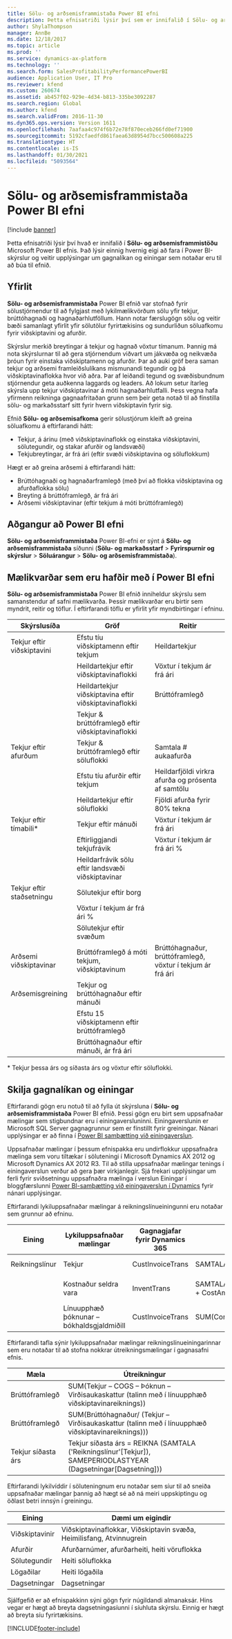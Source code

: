 ```yaml
---
title: Sölu- og arðsemisframmistaða Power BI efni
description: Þetta efnisatriði lýsir því sem er innifalið í Sölu- og arðsemisframmistaða Power BI efni.
author: ShylaThompson
manager: AnnBe
ms.date: 12/18/2017
ms.topic: article
ms.prod: ''
ms.service: dynamics-ax-platform
ms.technology: ''
ms.search.form: SalesProfitabilityPerformancePowerBI
audience: Application User, IT Pro
ms.reviewer: kfend
ms.custom: 260674
ms.assetid: ab457f02-929e-4d34-b813-335be3092287
ms.search.region: Global
ms.author: kfend
ms.search.validFrom: 2016-11-30
ms.dyn365.ops.version: Version 1611
ms.openlocfilehash: 7aafaa4c974f6b72e78f870eceb266fd0ef71900
ms.sourcegitcommit: 5192cfaedfd861faea63d8954d7bcc500608a225
ms.translationtype: HT
ms.contentlocale: is-IS
ms.lasthandoff: 01/30/2021
ms.locfileid: "5093564"
---
```

# <a name="sales-and-profitability-performance-power-bi-content"></a>Sölu- og arðsemisframmistaða Power BI efni

[!include [banner](../includes/banner.md)]

Þetta efnisatriði lýsir því hvað er innifalið í **Sölu- og arðsemisframmistöðu** Microsoft Power BI efnis. Það lýsir einnig hvernig eigi að fara í Power BI-skýrslur og veitir upplýsingar um gagnalíkan og einingar sem notaðar eru til að búa til efnið.

## <a name="overview"></a>Yfirlit

**Sölu- og arðsemisframmistaða** Power BI efnið var stofnað fyrir sölustjórnendur til að fylgjast með lykilmælikvörðum sölu yfir tekjur, brúttóhagnaði og hagnaðarhlutföllum. Hann notar færslugögn sölu og veitir bæði samanlagt yfirlit yfir sölutölur fyrirtækisins og sundurliðun söluafkomu fyrir viðskiptavini og afurðir.

Skýrslur merkið breytingar á tekjur og hagnað vöxtur tímanum. Þannig má nota skýrslurnar til að gera stjórnendum viðvart um jákvæða og neikvæða þróun fyrir einstaka viðskiptamenn og afurðir. Þar að auki gröf bera saman tekjur og arðsemi framleiðslulíkans mismunandi tegundir og þá viðskiptavinaflokka hvor við aðra. Þar af leiðandi tegund og svæðisbundnum stjórnendur geta auðkenna laggards og leaders. Að lokum setur ítarleg skýrsla upp tekjur viðskiptavinar á móti hagnaðarhlutfalli. Þess vegna hafa yfirmenn reikninga gagnaafritaðan grunn sem þeir geta notað til að fínstilla sölu- og markaðsstarf sitt fyrir hvern viðskiptavin fyrir sig.

Efnið **Sölu- og arðsemisafkoma** gerir sölustjórum kleift að greina söluafkomu á eftirfarandi hátt:

- Tekjur, á árinu (með viðskiptavinaflokk og einstaka viðskiptavini, sölutegundir, og stakar afurðir og landsvæði)
- Tekjubreytingar, ár frá ári (eftir svæði viðskiptavina og söluflokkum)

Hægt er að greina arðsemi á eftirfarandi hátt:

- Brúttóhagnaði og hagnaðarframlegð (með því að flokka viðskiptavina og afurðaflokka sölu)
- Breyting á brúttóframlegð, ár frá ári
- Arðsemi viðskiptavinar (eftir tekjum á móti brúttóframlegð)

## <a name="accessing-the-power-bi-content"></a>Aðgangur að Power BI efni
**Sölu- og arðsemisframmistaða** Power BI-efni er sýnt á **Sölu- og arðsemisframmistaða** síðunni (**Sölu- og markaðsstarf** \> **Fyrirspurnir og skýrslur** \> **Söluárangur** \> **Sölu- og arðsemisframmistaða**).

## <a name="metrics-that-are-included-in-the-power-bi-content"></a>Mælikvarðar sem eru hafðir með í Power BI efni
**Sölu- og arðsemisframmistaða** Power BI efnið inniheldur skýrslu sem samanstendur af safni mælikvarða. Þessir mælikvarðar eru birtir sem myndrit, reitir og töflur. Í eftirfarandi töflu er yfirlit yfir myndbirtingar í efninu.

| Skýrslusíða            | Gröf                                     | Reitir                                                   |
|------------------------|--------------------------------------------|---------------------------------------------------------|
| Tekjur eftir viðskiptavini    | Efstu tíu viðskiptamenn eftir tekjum                | Heildartekjur                                           |
|                        | Heildartekjur eftir viðskiptavinaflokki            | Vöxtur í tekjum ár frá ári                                      |
|                        | Heildartekjur viðskiptavina eftir viðskiptavinaflokki | Brúttóframlegð                                            |
|                        | Tekjur & brúttóframlegð eftir viðskiptavinaflokki   |                                                         |
| Tekjur eftir afurðum     | Tekjur & brúttóframlegð eftir söluflokki   | Samtala \# aukaafurða                                    |
|                        | Efstu tíu afurðir eftir tekjum                 | Heildarfjöldi virkra afurða og prósenta af samtölu |
|                        | Heildartekjur eftir söluflokki            | Fjöldi afurða fyrir 80% tekna           |
| Tekjur eftir tímabili\*    | Tekjur eftir mánuði                           | Vöxtur í tekjum ár frá ári                                      |
|                        | Eftirliggjandi tekjufrávik             | Vöxtur í tekjum ár frá ári %                                    |
|                        | Heildarfrávik sölu eftir landsvæði viðskiptavinar    |                                                         |
| Tekjur eftir staðsetningu    | Sölutekjur eftir borg                      |                                                         |
|                        | Vöxtur í tekjum ár frá ári %                       |                                                         |
|                        | Sölutekjur eftir svæðum                    |                                                         |
| Arðsemi viðskiptavinar | Brúttóframlegð á móti tekjum, viðskiptavinum   | Brúttóhagnaður, brúttóframlegð, vöxtur í tekjum ár frá ári          |
| Arðsemisgreining | Tekjur og brúttóhagnaður eftir mánuði          |                                                         |
|                        | Efstu 15 viðskiptamenn eftir brúttóframlegð           |                                                         |
|                        | Brúttóhagnaður eftir mánuði, ár frá ári                 |                                                         |

\* Tekjur þessa árs og síðasta árs og vöxtur eftir söluflokki.

## <a name="understanding-the-data-model-and-entities"></a>Skilja gagnalíkan og einingar
Eftirfarandi gögn eru notuð til að fylla út skýrsluna í **Sölu- og arðsemisframmistaða** Power BI efnið. Þessi gögn eru birt sem uppsafnaðar mælingar sem stigbundnar eru í einingaversluninni. Einingaverslunin er Microsoft SQL Server gagnagrunnur sem er fínstillt fyrir greiningar. Nánari upplýsingar er að finna í [Power BI samþætting við einingaverslun](power-bi-integration-entity-store.md).

Uppsafnaðar mælingar í þessum efnispakka eru undirflokkur uppsafnaðra mælinga sem voru tiltækar í söluteningi í Microsoft Dynamics AX 2012 og Microsoft Dynamics AX 2012 R3. Til að stilla uppsafnaðar mælingar tenings í einingaverslun verður að gera þær virkjanlegir. Sjá frekari upplýsingar um ferli fyrir sviðsetningu uppsafnaðra mælinga í verslun Einingar í bloggfærslunni [Power BI-samþætting við einingaverslun í Dynamics](https://blogs.msdn.microsoft.com/dynamicsaxbi/2016/06/09/power-bi-integration-with-entity-store-in-dynamics-ax-7-may-update/) fyrir nánari upplýsingar.

Eftirfarandi lykiluppsafnaðar mælingar á reikningslínueiningunni eru notaðar sem grunnur að efninu.

| Eining        | Lykiluppsafnaðar mælingar                   | Gagnagjafar fyrir Dynamics 365 | Svæði                                        | lýsing                                       |
|---------------|----------------------------------------------|------------------------------|----------------------------------------------|---------------------------------------------------|
| Reikningslínur | Tekjur                                      | CustInvoiceTrans             | SAMTALA(LineAmountMST)                           | Upphæðin í bókhaldsgjaldmiðli.            |
|               | Kostnaður seldra vara                           | InventTrans                  | SAMTALA(CostAmountPosted + CostAmountAdjustment) | Samtala kostnaðarupphæð og leiðréttingar.    |
|               | Línuupphæð þóknunar – bókhaldsgjaldmiðill | CustInvoiceTrans             | SUM(CommissAmountMST)                        | Þóknunarupphæð í bókhaldsgjaldmiðlinum. |

Eftirfarandi tafla sýnir lykiluppsafnaðar mælingar reikningslínueiningarinnar sem eru notaðar til að stofna nokkrar útreikningsmælingar í gagnasafni efnis.

| Mæla           | Útreikningur                                                                                      |
|-------------------|--------------------------------------------------------------------------------------------------|
| Brúttóframlegð      | SUM(Tekjur – COGS – Þóknun – Virðisaukaskattur (talinn með í línuupphæð viðskiptavinareiknings))          |
| Brúttóframlegð      | SUM(Brúttóhagnaður/ (Tekjur – Virðisaukaskattur (talinn með í línuupphæð viðskiptavinareiknings)))             |
| Tekjur síðasta árs | Tekjur síðasta árs = REIKNA (SAMTALA ('Reikningslínur'\[Tekjur\]), SAMEPERIODLASTYEAR (Dagsetningar\[Dagsetning\])) |

Eftirfarandi lykilvíddir í söluteningnum eru notaðar sem síur til að sneiða uppsafnaðar mælingar þannig að hægt sé að ná meiri uppskiptingu og öðlast betri innsýn í greiningu.

| Eining           | Dæmi um eigindir                               |
|------------------|------------------------------------------------------|
| Viðskiptavinir        | Viðskiptavinaflokkar, Viðskiptavin svæða, Heimilisfang, Atvinnugrein |
| Afurðir         | Afurðarnúmer, afurðarheiti, heiti vöruflokka       |
| Sölutegundir | Heiti söluflokka                                 |
| Lögaðilar   | Heiti lögaðila                                   |
| Dagsetningar            | Dagsetningar                                                |

Sjálfgefið er að efnispakkinn sýni gögn fyrir núgildandi almanaksár. Hins vegar er hægt að breyta dagsetningasíunni í síuhluta skýrslu. Einnig er hægt að breyta síu fyrirtækisins.


[!INCLUDE[footer-include](../../../includes/footer-banner.md)]